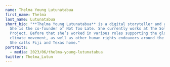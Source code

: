 ```yaml
---
name: Thelma Young Lutunatabua
first_name: Thelma
last_name: Lutunatabua
short_bio: "**Thelma Young Lutunatabua** is a digital storyteller and activist.
  She is the co-founder of Not Too Late. She currently works at The Solutions
  Project. Before that she’s worked in various roles supporting the global
  climate movement, as well as other human rights endeavors around the world.
  She calls Fiji and Texas home."
portraits:
  - media: 2023/06/thelma-young-lutunatabua
twitter: Thelma_Lutun
---
```

